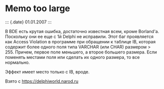 Memo too large
==============

::: {.date}
01.01.2007
:::

В BDE есть крутая ошибка, достаточно известная всем, кроме Borland\'a.
Поскольку они ее еще с 1й Delphi не исправили. Этот баг проявляется как
Access Violation в программе при обращении к таблице IB, которая
содержит более одного поля типа VARCHAR (или CHAR) размером \> 255.
Причем, первое поле меньшего, а второе большего размера. Если поменять
местами поля или сделать их одного размера, то все нормально.

Эффект имеет место только с IB, вроде.

Взято с <https://delphiworld.narod.ru>
